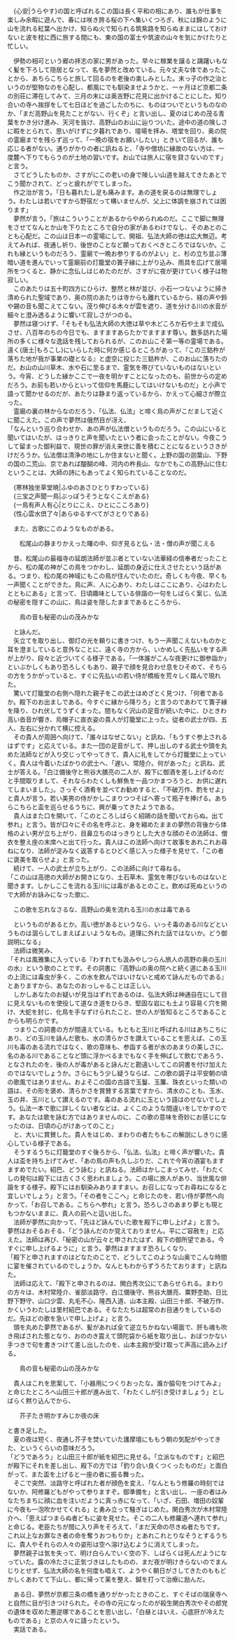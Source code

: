 　{心安|うらやす}の国と呼ばれるこの国は長く平和の相にあり、誰もが仕事を楽しみ余暇に遊んで、春には咲き誇る桜の下へ集いくつろぎ、秋には錦のように山を流れる紅葉へ出かけ、知らぬ火で知られる筑紫路を知らぬままにはしておけないと波を枕に西に旅する間にも、東の国の富士や筑波の山々を気にかけたりと忙しい。  
  
　伊勢の相可という郷の拝志の家に男があった。早々に稼業を譲ると躊躇いもなく髪を下ろして隠居となって、名を夢然と改めている。元々丈夫な体であったことから、あちらこちらと旅して回るのを老後の楽しみとした。末っ子の作之治というのが堅物なのを心配し、都風にでも馴染ませようかと、一ヶ月ほど京都二条の別荘に滞在してみて、三月の末には奥吉野に花見に出かけることにした。知り合いの寺へ挨拶をして七日ほどを過ごしたのちに、ものはついでというものなのか、「まだ高野山を見たことがない、行くぞ」と言い出し、夏のはじめの茂る青葉をかき分け進み、天河を抜け、高野山のお山に辿りついた。途中の道の険しさに暇をとられて、思いがけずに夕暮れであり、壇場を拝み、塔堂を回り、奥の院の霊廟までを残らず巡って、「一晩の宿をお願いしたい」ときいて回るが、誰も応じる者がない。通りがかりの者に訊ねると、「寺や僧坊に縁故のない方は、一度麓へ下りてもらうのが土地の習いです。お山では旅人に宿を貸さないのです」と言う。  
　さてどうしたものか、さすがにこの老いの身で険しい山道を越えてきたあとでこう聞かされて、どっと疲れがでてしまった。  
　作之治が言う。「日も暮れたし足も痛みます。あの道を戻るのは無理でしょう。わたしは若いですから野宿だって構いませんが、父上に体調を崩されては困ります」  
　夢然が言う。「旅はこういうことがあるからやめられぬのだ。ここで脚に無理をさせてなんとか山を下りたところで自分の家があるわけでなし、そのあとのことも心配だ。この山は日本一の霊場にして、開祖、弘法大師の徳は広大無辺。考えてみれば、夜通し祈り、後世のことなど願っておくべきところではないか。これも縁というものだろう、霊廟で一晩お参りするのがよい」と、杉の立ち並ぶ薄暗い道を進んでいって霊廟前の灯籠堂の簀子縁に上がり込み、雨具を広げて居場所をつくると、静かに念仏しはじめたのだが、さすがに夜が更けていく様子は物寂しい。  
　このあたりは五十町四方にひらけ、整然と林が並び、小石一つないように掃き清められた聖域であり、奥の院のあたりは寺からも離れているから、経の声や鈴や錫の音も聞こえてこない。茂り伸びる木々が雲を遮り、道を分ける川の水音が細々と澄み透るように響いて寂しさがつのる。  
　夢然は寝つけず、「そもそも弘法大師の大徳は草や木どころか石や土まで成仏させ、八百年のちの今日でも、ますますあらたかでますます尊い。数多訪れた場所の多くに様々な逸話を残しておられるが、このお山こそ第一等の霊場である。遠く{唐土|もろこし}にいらした時に何か感じるところがあって、『この三鈷杵が落ちた地が我が事業の礎となる』と虚空に投じた三鈷杵が、このお山に落ちたのだ。お山の山川草木、水や石に至るまで、霊気を帯びていないものはないという。今宵、どうした縁かここで一夜を明かすことになったのも、前世からの定めだろう。お前も若いからといって信仰を馬鹿にしてはいけないものだ」と小声で語って聞かせるのだが、あたりは静まり返っているから、かえって心細さが際立った。  
　霊廟の裏の林からなのだろう、「仏法、仏法」と啼く鳥の声がこだまして近くに聞こえた。この声で夢然は俄然目が冴え、  
「なんという巡り合わせか、あの声が仏法僧というものだろう。この山にいると聞いてはいたが、はっきりと声を聞いたという者に会ったことがない。今夜こうして留まった御利益で、現世の罪が消え来世に善を積むことになるというさきがけだろうか。仏法僧は清浄の地にしか住まないと聞く。上野の国の迦葉山、下野の国の二荒山、京であれば醍醐の峰、河内の杵長山、なかでもこの高野山に住むということは、大師の詩にもあってよく知られていることなのだ。  
  
　{寒林独坐草堂暁|ふゆのあさひとりすわっている}  
　{三宝之声聞一鳥|ぶっぽうそうとなくこえがある}  
　{一鳥有声人有心|とりにこえ、ひとにこころあり}  
　{性心雲水倶了々|あらゆるすべてがさとりである}  
  
　また、古歌にこのようなものがある。  
  
　　松尾山の静まりかえった曙の中、仰ぎ見ると仏・法・僧の声が聞こえる  
  
　昔、松尾山の最福寺の延朗法師が並ぶ者とていない法華経の信奉者だったことから、松の尾の神がこの鳥をつかわし、延朗の身近に仕えさせたという話がある。つまり、松の尾の神域にもこの鳥が住んでいたのだ。奇しくも今夜、早くも一声聞くことができた。鳥に声、人に心あり、わたしはここにあり、心はわたしとともにある」と言って、日頃趣味としている俳諧の一句をしばらく案じ、仏法の秘密を隠すこの山に、鳥は姿を隠したままであるところから、  
  
　　鳥の音も秘密の山の茂みかな  
  
　と詠んだ。  
　矢立てを取り出し、御灯の光を頼りに書きつけ、もう一声聞こえないものかと耳を澄ましていると意外なことに、遠く寺の方から、いかめしく先払いをする声が上がり、段々と近づいてくる様子である。「一体誰がこんな夜更けに御参詣か」といぶかしくもあり恐ろしくもあり、親子で顔を見合わせ息をひそめて、そちらの方をうかがっていると、すぐに先払いの若い侍が橋板を荒々しく踏んで現れた。  
　驚いて灯籠堂の右側へ隠れた親子をこの武士はめざとく見つけ、「何者であるか。殿下のお出ましである。今すぐに縁から降りろ」と言うのであわてて簀子縁を降り、ひれ伏してうずくまった。間もなく沢山の足音が続いた中に、ひときわ高い沓音が響き、烏帽子に直衣姿の貴人が灯籠堂に上った。従者の武士が四、五人、左右に分かれて横に控える。  
　その貴人が周囲へ向けて、「誰々はなぜこない」と訊ね、「もうすぐ参上されるはずです」と応えている。また一団の足音がして、押し出しのする武士や頭を丸めた法師などが入り交じってやってきて、貴人に礼をしてから灯籠堂に上っていく。貴人は今着いたばかりの武士へ、「遅い、常陸介。何があった」と訊ね、武士が答える。「白江備後守と熊谷大膳亮の二人が、殿下に御酒を差し上げるのだと手間取りまして、それならわたくしも鮮魚を一品つかまつろうと、お供に遅れてしまいました」。さっそく酒肴を並べてお勧めすると、「不破万作、酌をせよ」と貴人が言う。若い美男の侍がかしこまりつつそばへ寄って瓶子を捧げる。あちらこちらと盃を巡らせるうちに、興が乗ってきたようである。  
　貴人はまた口を開いて、「このところしばらく紹鷗の話を聞いておらぬ。出て参れ」と言う。皆が口々にその名を呼ぶと、身を縮めたままの夢然の背後から体格のよい男が立ち上がり、目鼻立ちのはっきりとした大きな顔のその法師は、僧衣を整え座の末席へと出て行った。貴人はこの法師へ向けて故事をあれこれお尋ねになり、法師が淀みなく返答するとひどく感じ入った様子を見せて、「この者に褒美を取らせよ」と言った。  
　続けて、一人の武士が立ち上がり、この法師に向けて尋ねる。  
「この山は高徳の大師がお開きになり、土石草木、霊気を帯びないものはないと聞きます。しかしここを流れる玉川には毒があるとのこと。飲めば死ぬというので大師がお詠みになった歌に、  
  
　この歌を忘れなさるな、高野山の奥を流れる玉川の水は毒である  
  
　というものがあるとか。高い徳があるというなら、いっそ毒のある川などというものは涸らしてしまえばよいようなもの。道理に外れた話ではないか。どう御説明になる」  
　法師は微笑み、  
「それは風雅集に入っている『わすれても汲みやしつらん旅人の高野の奥の玉川の水』という歌のことです。その詞書に『高野山の奥の院へと続く道にある玉川の上流には毒虫が多く、この水を飲んではいけないと戒めて詠んだものである』とありますから、あなたのおっしゃることは正しい。  
　しかしあなたのお疑いが見当はずれであるのは、弘法大師は神通自在にして目に見えないものを使役して道なき道をひらき、堅固な岩にも土より容易く穴を開け、大蛇を封じ、化鳥を手なずけられたこと、世の人が皆知るところであることからも明らかです。  
　つまりこの詞書の方が間違えている。もともと玉川と呼ばれる川はあちこちにあり、どの玉川を詠んだ歌も、水の清らかさを讃えていることを思えば、この玉川も毒のある流れではなく、歌の意味も、参詣する者が水のあまりの美しさに、名のある川であることなど頭に浮かべるまでもなく手を伸ばして飲むであろう、となされたのを、後の人が毒があると詠んだと勘違いしてこの詞書を付け加えたのではないでしょうか。さらにもう少し疑うならば、この歌の調子は平安朝の頃の歌風ではありません。およそこの国の古語で玉鬘、玉簾、珠衣といった類いの語は、その形を褒め、清らかさを賞賛する言葉ですから、清水のことも、玉水、玉の井、玉川として讃えるのです。毒のある流れに玉という語はのせないでしょう。仏法一本で歌に詳しくない者などは、よくこのような間違いをしでかすのです。あなたは歌を詠む方ではありませんのに、この歌の意味を奇妙にお感じになったのは、日頃の心がけあってのこと」  
　と、大いに賞賛した。貴人をはじめ、まわりの者たちもこの解説にしきりに感心している様子である。  
　そうするうちに灯籠堂のすぐ後ろから、「仏法、仏法」と啼く声が響いた。貴人は盃を持ち上げてみせ、「あの鳥の声も久しぶりだ、これで今宵の酒宴もますますめでたい。紹巴、どう詠む」と訊ねる。法師はかしこまってみせ、「わたくしの発句は殿下には古くさく思われましょう。この場に旅人があり、当世風な俳諧をする様子。殿下にはお馴染みありますまい。お召しになってお尋ねになると宜しいでしょう」と言う。「その者をここへ」と命じたのを、若い侍が夢然へ向かって、「お召しである。こちらへ参れ」と言う。恐ろしさのあまり夢とも現ともつかないままに、貴人の前へと這い出した。  
　法師が夢然に向かって、「先ほど詠んでいた歌を殿下に申し上げよ」と言う。夢然はおそるおそる、「どう詠んだのか覚えておりません。平にご容赦を」と応えた。法師は再び、「秘密の山が云々と申されたはず、殿下の御所望である。今すぐに申し上げるように」と言う。夢然はますます恐ろしくなり、  
「殿下と申されますのはどなたのことで、どうしてこのような山奥でこんな時間に宴を催されているのでしょうか。なんともわからずうろたております」と訊ねた。  
　法師は応えて、「殿下と申されるのは、関白秀次公にてあらせられる。まわりの方々は、木村常陸介、雀部淡路守、白江備後守、熊谷大膳亮、粟野杢助、日比野下野守、山口少雲、丸毛不心、隆西入道、山本主殿、山田三十郎、不破万作、かくいうわたしは里村紹巴である。そなたたちは超常のお目通りをしているのだ。先ほどの歌を急いで申し上げよ」と言う。  
　頭を丸めた夢然であるが、髪があれば全て逆立ちかねない場面で、肝も魂も吹き飛ばされた態となり、おののき震えて頭陀袋から紙を取り出し、おぼつかない手つきで句を書きつけて差し出したのを、山本主殿が受け取って声高に読み上げる。  
  
　　鳥の音も秘密の山の茂みかな  
  
　貴人はこれを思案して、「小器用につくりおったな。誰か脇句をつけてみよ」と命じたところへ山田三十郎が進み出て、「わたくしが引き受けましょう」としばらく黙り込んでから、  
  
　　芥子たき明かすみじか夜の床  
  
と書き足した。  
　夏の夜は短く、夜通し芥子を焚いていた護摩壇にももう朝の気配がやってきた、というくらいの意味だろう。  
「どうであろう」と山田三十郎が紙を紹巴に見せる。「立派なものです」と紹巴が殿下にそれを差し出し、殿下の方では「釣り合い良くつくったものだ」と面白がって、また盃を上げると一座の者に振る舞った。  
　そこで突然、淡路守と呼ばれた者が顔色を変え、「なんともう修羅の時刻ではないか、阿修羅どもがやって参りますぞ。御準備を」と言い出し、一座の者はみなたちまちに顔に血を注いだように真っ赤になって、「いざ、石田、増田の奴輩に今夜も一泡吹かせてくれる」と勇み立って騒ぎはじめた。関白秀次が木村常陸介へ、「思えばつまらぬ者どもに姿を見せた。そこの二人も修羅道へ連れて参れ」と命じる。老臣たちが間に入り声をそろえて、「まだ天命の尽きぬ者たちです。これ以上なお罪なき者の命を奪うおつもりか」とあれこれとりなそうとするうちに、貴人やそれらの人々の姿形は空へ溶け込むように消えてしまった。  
　夢然親子は気を失って、明け白らんでいく空の下、しばらくは死んだようになっていた。露の冷たさに正気づきはしたものの、まだ夜が明けきらないのでまんじりとせず、弘法大師の名を何度も唱えて、ようやく朝日がさしてきたのももどかしくあわてて下山し、都に帰って薬を整え、鍼を打って治療に励んだ。  
  
　ある日、夢然が京都三条の橋を通りがかったときのこと、すぐそばの瑞泉寺へと自然に目が引きつけられた。その寺の元になったのが殺生関白秀次やその郎党の遺体を収めた悪逆塚であることを思い出し、「白昼とはいえ、心底肝が冷えたものである」と京の人々に語ったという。  
　実話である。